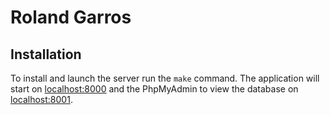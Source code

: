 # Roland Garros

## Installation

To install and launch the server run the `make` command. The application will start on [localhost:8000](http://localhost:8000) and the PhpMyAdmin to view the database on [localhost:8001](http://localhost:8001).